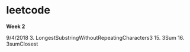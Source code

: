 # leetcode

**Week 2**

9/4/2018
3. LongestSubstringWithoutRepeatingCharacters3
15. 3Sum
16. 3sumClosest